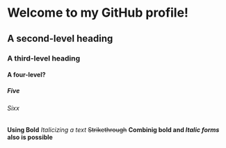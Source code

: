 # Welcome to my GitHub profile!
## A second-level heading
### A third-level heading
#### A four-level?
##### Five
###### Sixx
**Using Bold**
_Italicizing a text_
~~Strikethrough~~
**Combinig bold and _Italic forms_ also is possible**
